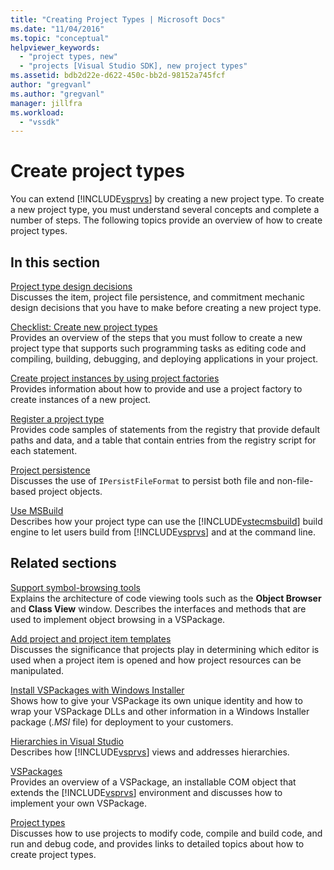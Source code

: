 ```yaml
---
title: "Creating Project Types | Microsoft Docs"
ms.date: "11/04/2016"
ms.topic: "conceptual"
helpviewer_keywords: 
  - "project types, new"
  - "projects [Visual Studio SDK], new project types"
ms.assetid: bdb2d22e-d622-450c-bb2d-98152a745fcf
author: "gregvanl"
ms.author: "gregvanl"
manager: jillfra
ms.workload: 
  - "vssdk"
---
```

# Create project types
You can extend [!INCLUDE[vsprvs](../../code-quality/includes/vsprvs_md.md)] by creating a new project type. To create a new project type, you must understand several concepts and complete a number of steps. The following topics provide an overview of how to create project types.  
  
## In this section  
 [Project type design decisions](../../extensibility/internals/project-type-design-decisions.md)  
 Discusses the item, project file persistence, and commitment mechanic design decisions that you have to make before creating a new project type.  
  
 [Checklist: Create new project types](../../extensibility/internals/checklist-creating-new-project-types.md)  
 Provides an overview of the steps that you must follow to create a new project type that supports such programming tasks as editing code and compiling, building, debugging, and deploying applications in your project.  
  
 [Create project instances by using project factories](../../extensibility/internals/creating-project-instances-by-using-project-factories.md)  
 Provides information about how to provide and use a project factory to create instances of a new project.  
  
 [Register a project type](../../extensibility/internals/registering-a-project-type.md)  
 Provides code samples of statements from the registry that provide default paths and data, and a table that contain entries from the registry script for each statement.  
  
 [Project persistence](../../extensibility/internals/project-persistence.md)  
 Discusses the use of `IPersistFileFormat` to persist both file and non-file-based project objects.  
  
 [Use MSBuild](../../extensibility/internals/using-msbuild.md)  
 Describes how your project type can use the [!INCLUDE[vstecmsbuild](../../extensibility/internals/includes/vstecmsbuild_md.md)] build engine to let users build from [!INCLUDE[vsprvs](../../code-quality/includes/vsprvs_md.md)] and at the command line.  
  
## Related sections  
 [Support symbol-browsing tools](../../extensibility/internals/supporting-symbol-browsing-tools.md)  
 Explains the architecture of code viewing tools such as the **Object Browser** and **Class View** window. Describes the interfaces and methods that are used to implement object browsing in a VSPackage.  
  
 [Add project and project item templates](../../extensibility/internals/adding-project-and-project-item-templates.md)  
 Discusses the significance that projects play in determining which editor is used when a project item is opened and how project resources can be manipulated.  
  
 [Install VSPackages with Windows Installer](../../extensibility/internals/installing-vspackages-with-windows-installer.md)  
 Shows how to give your VSPackage its own unique identity and how to wrap your VSPackage DLLs and other information in a Windows Installer package (*.MSI* file) for deployment to your customers.  
  
 [Hierarchies in Visual Studio](../../extensibility/internals/hierarchies-in-visual-studio.md)  
 Describes how [!INCLUDE[vsprvs](../../code-quality/includes/vsprvs_md.md)] views and addresses hierarchies.  
  
 [VSPackages](../../extensibility/internals/vspackages.md)  
 Provides an overview of a VSPackage, an installable COM object that extends the [!INCLUDE[vsprvs](../../code-quality/includes/vsprvs_md.md)] environment and discusses how to implement your own VSPackage.  
  
 [Project types](../../extensibility/internals/project-types.md)  
 Discusses how to use projects to modify code, compile and build code, and run and debug code, and provides links to detailed topics about how to create project types.